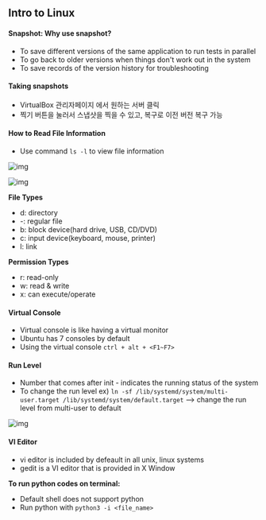 ## Intro to Linux

#### Snapshot: Why use snapshot?

- To save different versions of the same application to run tests in parallel
- To go back to older versions when things don't work out in the system
- To save records of the version history for troubleshooting

#### **Taking snapshots**

- VirtualBox 관리자페이지 에서 원하는 서버 클릭
- 찍기 버튼을 눌러서 스냅샷을 찍을 수 있고, 복구로 이전 버전 복구 가능



#### How to Read File Information

- Use command `ls -l` to view file information

![img](https://lh5.googleusercontent.com/Uhy85PvSOarcH0YG_NXlsie_PrxmkhNDOoPZqs7UhCsKgG5q6IE820Tpg_iDsRfRgit3-UFaygYZ1ZhlY6h2h1qeVIZGUEZaY0KAjmlpI8c5Vlm8mC77CX8ssdUl4Qg6UEdUDugZ) 



![img](https://lh4.googleusercontent.com/Po3AnKBz1OxMHi_o8uaNiQ2FxKm00QY4KFBZ7CGCRSK2JCD2TyaJbaLJv8Ns5FFpaxtpn4So9SSdhQQS1AxSTT-2Xad9j0AkFdeYzFbUSNSEX9lE1C9df8n1PW5Xr3Ty5sVknEzm)

**File Types**

- d: directory
- -: regular file
- b: block device(hard drive, USB, CD/DVD)
- c: input device(keyboard, mouse, printer)
- l: link



**Permission Types**

- r: read-only
- w: read & write
- x: can execute/operate



#### Virtual Console

- Virtual console is like having a virtual monitor
- Ubuntu has 7 consoles by default
- Using the virtual console `ctrl + alt + <F1~F7>`



#### Run Level

- Number that comes after init - indicates the running status of the system
- To change the run level ex) `ln -sf /lib/systemd/system/multi-user.target /lib/systemd/system/default.target` --> change the run level from multi-user to default



![img](https://lh6.googleusercontent.com/jQauZ0LYfiI6InJGEJW1qA988WaD1oC80TWwbHQ_WMvRonnxoufqrxZBsAhfyjvoqTzvGVhkJ7JVMHa3OXxlgH_BXwAw-Yscx6C9iejix9G1TvF-6dlRlC0SFmoHrMqYN9z1IJIn-5w)



#### VI Editor

- vi editor is included by defeault in all unix, linux systems
- gedit is a VI editor that is provided in X Window

**To run python codes on terminal:**

- Default shell does not support python
- Run python with `python3 -i <file_name>`

